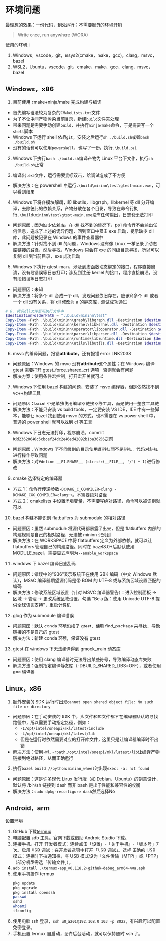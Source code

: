 # 环境问题

最理想的效果：一份代码，到处运行；不需要额外的环境开销

> Write once, run anywhere (WORA)

使用的环境：

1. Windows，vscode，git，msys2(cmake，make，gcc)，clang，msvc，bazel
2. WSL2，Ubuntu，vscode，git，cmake，make，gcc，clang，msvc，bazel

## Windows，x86

1. 目前使用 cmake+ninja/make 完成构建与编译

- 首先编写语法较为复杂的`CMakeLists.txt`文件
- 为了不让中间产物污染当前目录，新建`build`文件夹处理
- 带来问题是需要手动创建`build`，并执行`ninja/make`命令，于是需要写一个`shell`脚本
- Windows 下运行 shell 依靠`git`，安装之后运行`sh ./build.sh`或者`bash ./build.sh`
- 没有的话也可以使用`powershell`，也写了一份，执行`.\build.ps1`

2. Windows 下执行`bash ./build.sh`编译产物为 Linux 平台下文件，执行`sh ./build.sh`正常

3. 编译出`.exe`文件，运行需要鼠标双击，给调试造成了不方便

- 解决方法：在 powershell 中运行`.\build\mininn\test\gtest-main.exe`，可以看到结果

4. Windows 下将各模块解耦，即 libutils，libgraph，libkernel 等 dll 分开编译，去除彼此的依赖关系，产物分散在各个目录，导致在命令行执行`.\build\mininn\test\gtest-main.exe`没有任何输出，日志也无法打印

- 问题原因：因为缺少依赖库。在 dll 找不到的情况下，ps1 命令行不会输出任何信息，造成了上述的诡异问题，回到窗口中双击 exe 启动，提示缺少 dll 库，此问题被记录在 Windows 的事件查看器中
- 解决方法：针对找不到 dll 的问题，Windows 没有像 Linux 一样记录了动态库链接的路径，然后寻找，Windows 只会在 exe 的同级目录寻找，所以可以复制 dll 到当前目录，exe 成功启动

5. Windows 下执行 gtest-main，涉及到虚函数动态绑定的接口，程序直接崩溃，没有段错误等日志打印；涉及到注册 kernel 的接口，程序直接崩溃，没有段错误等日志打印

- 问题原因：未知
- 解决方法：将多个 dll 合成一个 dll，发现问题依旧存在，应该和多个 dll 或者一个 dll 没有关系，将 dll 修改为 a 的静态库，测试成功通过

```ps1
# 6. 拷贝dll文件至可执行文件中
$destinationFolderPath = ".\build\mininn\test"
Copy-Item -Path .\build\mininn\graph\libgraph.dll -Destination $destinationFolderPath -Force
Copy-Item -Path .\build\mininn\kernel\libkernel.dll -Destination $destinationFolderPath -Force
Copy-Item -Path .\build\mininn\operator\liboperator.dll -Destination $destinationFolderPath -Force
Copy-Item -Path .\build\mininn\parser\libparser.dll -Destination $destinationFolderPath -Force
Copy-Item -Path .\build\mininn\runtime\libruntime.dll -Destination $destinationFolderPath -Force
Copy-Item -Path .\build\mininn\utils\libutils.dll -Destination $destinationFolderPath -Force
```

6. msvc 的编译问题，报错**attribute**，还有报错 error LNK2038

- 问题原因：Windows 的 msvc 没有**attribute**这个属性；在 Windows 编译 gtest 需要打开 gtest_force_shared_crt 选项，否则就会有问题
- 解决方案：使用条件宏控制，打开宏开关就可以

7. Windows 下使用 bazel 构建的问题，安装了 msvc 编译器，但是依然找不到 vc++构建工具

- 问题原因：bazel 不是单独使用编译器链接器等工具，而是使用一整套工具链
- 解决方法：不能只安装 vs build tools，一定要安装 VS IDE，IDE 中有一些脚本，能够让 bazel 找到使用 msvc 的方式，也不需要在 vs power shell 中，普通的 power shell 就可以找到 cl 等工具

8. Windows 下日志无法打印，程序崩溃，commit id`d23620646c5cbcef24dc2e46ed42092b1ba36756`之前

- 问题原因：Windows 下不同级别的目录使用反斜杠而不是斜杠，代码对斜杠进行操作导致问题
- 解决方法：对`#define __FILENAME__ (strrchr(__FILE__, '/') + 1)`进行修改

9. cmake 选择特定的编译器

- 方式 1：命令行传递参数`-DCMAKE_C_COMPILER=clang -DCMAKE_CXX_COMPILER=clang++`。不需要绝对路径
- 方式 2：cmakelists 中设置环境变量，不需要写绝对路径，命令可以被识别就可以

10. bazel 构建不能识别 flatbuffers 为 submodule 的相对路径

- 问题原因：虽然 submodule 将源代码都暴露了出来，但是 flatbuffers 内部的构建规则是自己的相对路径，无法被 mininn 识别到
- 解决方法：在 WORKSPACE 中将 flatbuffers 定义为外部依赖，就可以让 flatbuffers 管理自己的构建路径。同时在 bazel8.0+后默认使用 MODULE.bazel，需要显式声明为`--enable_workspace`

11. windows 下 bazel 编译日志乱码

- 问题原因：错误中的"936"表示系统正在使用 GBK 编码（中文 Windows 默认），MSVC 编译器期望源代码是带 BOM 的 UTF-8 或与系统区域设置匹配的编码
- 解决方法：修改系统区域设置（针对 MSVC 编译器警告）：进入控制面板 → 区域 → 管理 → 更改系统区域设置，勾选 "Beta 版：使用 Unicode UTF-8 提供全球语言支持"，重启计算机

12. glog 作为 submodule 编译错误

- 问题原因：默认 conda 环境包括了 gtest，使用 find_package 来寻找，导致链接的不是自己的 gtest
- 解决方法：新建 conda 环境，保证没有 gtest

13. gtest 在 windows 下无法编译得到 gmock_main 动态库

- 问题原因：使用 clang 编译器时无法导出某些符号，导致编译动态库失败
- 解决方法：强制指定编译静态库（-DBUILD_SHARED_LIBS=OFF），或者使用 gcc 编译器

## Linux，x86

1. 额外安装的 SDK 运行时出现`cannot open shared object file: No such file or directory`

- 问题原因：在手动安装的 SDK 中，头文件和库文件都不在编译器默认的寻找路径中，所以需要手动指定路径，例如：
  - `-I/opt/intel/oneapi/mkl/latest/include`
  - `-L/opt/intel/oneapi/mkl/latest/lib`
  - 但是在运行时依然需要对应的打开库文件，这里只是让编译器编译时不出错
- 解决方法：使用`-Wl,-rpath,/opt/intel/oneapi/mkl/latest/lib`让编译产物链接到绝对路径，从而正确运行

2. 执行`bazel build //python:mininn_wheel`时出现`exec: -a: not found`

- 问题原因：这是许多现代 Linux 发行版（如 Debian、Ubuntu）的刻意设计，默认将 /bin/sh 链接到 dash 而非 bash 是出于性能和兼容性的权衡
- 解决方法：`sudo dpkg-reconfigure dash`然后选择No

## Android，arm

设置环境

1. GitHub 下载[termux](https://github.com/termux/termux-app/releases)
2. 电脑配置 adb 工具。官网下载或借助 Android Studio 下载。
3. 连接手机。打开 开发者模式：连续点击「设置」-「关于手机」-「版本号」7 次。启用 USB 调试：在开发者选项中打开「USB 调试」。选择 正确的 USB 模式：连接时下拉通知栏，将 USB 模式设为「文件传输（MTP）」或「PTP」（部分机型需选「传输文件」）。
4. `adb install .\termux-app_v0.118.2+github-debug_arm64-v8a.apk`
5. 使用手机操作 termux
   ```sh
   pkg update
   pkg upgrade
   pkg install openssh
   passwd
   sshd
   whoami
   ifconfig
   ```
6. 使用电脑 ssh 登录，`ssh u0_a201@192.168.0.103 -p 8022`，有兴趣可以配置免密登录。
7. 手机设置 termux 自启动，允许后台活动，就可以保持随时 ssh 了。
